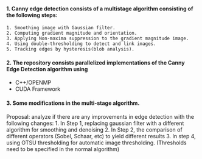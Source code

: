 #### 1. Canny edge detection consists of a multistage algorithm consisting of the following steps:  
    1. Smoothing image with Gaussian filter. 
    2. Computing gradient magnitude and orientation. 
    3. Applying Non-maxima suppression to the gradient magnitude image. 
    4. Using double-thresholding to detect and link images.
    5. Tracking edges by hysteresis(blob analysis). 

#### 2. The repository consists parallelized implementations of the Canny Edge Detection algorithm using 
- C++/OPENMP
- CUDA Framework

#### 3. Some modifications in the multi-stage algorithm.
Proposal: analyze if there are any improvements in edge detection with the following changes:
    1. In Step 1, replacing gaussian filter with a different algorithm for smoothing and denoising
    2. In Step 2, the comparison of different operators (Sobel, Schaar, etc) to yield different results
    3. In step 4, using OTSU thresholding for automatic image thresholding. (Thresholds need to be specified in the normal algorithm)
